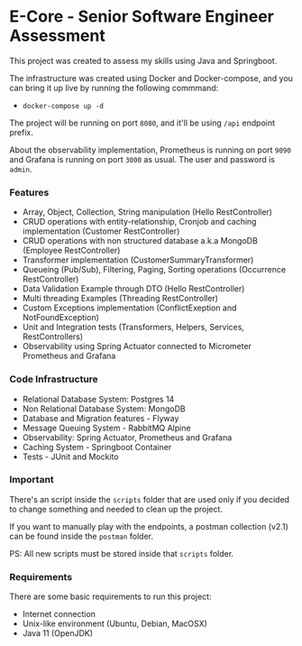 # E-Core - Senior Software Engineer Assessment

This project was created to assess my skills using Java and Springboot.

The infrastructure was created using Docker and Docker-compose, and you can bring it up live by running the following commmand:
- `docker-compose up -d`

The project will be running on port `8080`, and it'll be using `/api` endpoint prefix.

About the observability implementation, Prometheus is running on port `9090` and Grafana is running on port `3000` as usual. The user and password is `admin`.

### Features
- Array, Object, Collection, String manipulation (Hello RestController)
- CRUD operations with entity-relationship, Cronjob and caching implementation (Customer RestController)
- CRUD operations with non structured database a.k.a MongoDB (Employee RestController)
- Transformer implementation (CustomerSummaryTransformer)
- Queueing (Pub/Sub), Filtering, Paging, Sorting operations (Occurrence RestController)
- Data Validation Example through DTO (Hello RestController)
- Multi threading Examples (Threading RestController)
- Custom Exceptions implementation (ConflictExeption and NotFoundException)
- Unit and Integration tests (Transformers, Helpers, Services, RestControllers)
- Observability using Spring Actuator connected to Micrometer Prometheus and Grafana

### Code Infrastructure
- Relational Database System: Postgres 14
- Non Relational Database System: MongoDB
- Database and Migration features - Flyway
- Message Queuing System - RabbitMQ Alpine
- Observability: Spring Actuator, Prometheus and Grafana
- Caching System - Springboot Container
- Tests - JUnit and Mockito

### Important

There's an script inside the `scripts` folder that are used only if you decided to change something and needed to clean up the project.

If you want to manually play with the endpoints, a postman collection (v2.1) can be found inside the `postman` folder.

PS: All new scripts must be stored inside that `scripts` folder.

### Requirements

There are some basic requirements to run this project:

- Internet connection
- Unix-like environment (Ubuntu, Debian, MacOSX)
- Java 11 (OpenJDK)
